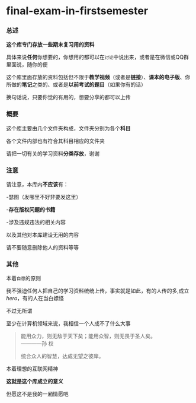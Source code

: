 # final-exam-in-firstsemester<br>

### 总述<br>

**这个库专门存放一些期末复习用的资料**<br>

具体来说**任何**你想要的，你想用的都可以在`讨论`中说出来，或者是在微信或QQ群里面说，随你的便<br>

这个库里面存放的资料包括但不限于**教学视频**（或者是**链接**）、**课本的电子版**、你所做的**笔记**之类的、或者是**以前考试的题目**（如果你有的话）<br>

换句话说，只要你觉的有用的，想要分享的都可以上传<br>

### 概要<br>

这个库主要由几个文件夹构成，文件夹分别为各个**科目**<br>

各个文件内部也有符合其科目相应的文件夹

请把一切有关的学习资料**分类存放**，谢谢<br>

### 注意<br>

请注意，本库内**不应该**有：<br>

-瑟图（发哪里不好非要发这里）<br>

-**存在版权问题的书籍**<br>

-涉及违规违法的相关内容<br>

以及其他对本库建设无用的内容<br>

请不要随意删除他人的资料等等<br>

### 其他<br>

本着`自愿`的原则<br>

我不强迫任何人把自己的学习资料统统上传，事实就是如此，有的人传的多,成立*hero*，有的人在当白嫖怪<br>

不过无所谓<br>

至少在计算机领域来说，我相信一个人成不了什么大事

>能用众力，则无敌于天下矣；能用众智，则无畏于圣人矣。<br>————孙 权<br>
>
>统合众人的智慧，达成无望之彼岸。<br>


本着理想的互联网精神<br>

**这就是这个库成立的意义**<br>

但愿这不是我的一厢情愿吧
